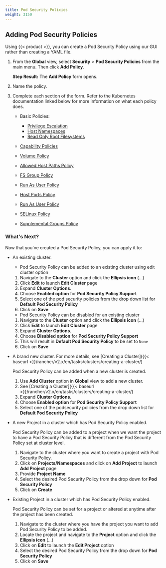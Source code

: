 ```yaml
---
title: Pod Security Policies
weight: 3150
---
```


## Adding Pod Security Policies

Using {{< product >}}, you can create a Pod Security Policy using our GUI rather than creating a YAML file.

1.	From the **Global** view, select **Security** > **Pod Security Policies** from the main menu. Then click **Add Policy**.

	**Step Result:** The **Add Policy** form opens.

2. Name the policy.

3. Complete each section of the form. Refer to the Kubernetes documentation linked below for more information on what each policy does.

	- Basic Policies:

		- [Privilege Escalation](https://kubernetes.io/docs/concepts/policy/pod-security-policy/#privilege-escalation)
		- [Host Namespaces][2]
		- [Read Only Root Filesystems][1]

	- [Capability Policies](https://kubernetes.io/docs/concepts/policy/pod-security-policy/#capabilities)
	- [Volume Policy][1]
	- [Allowed Host Paths Policy][1]
	- [FS Group Policy][1]
	- [Run As User Policy][1]
	- [Host Ports Policy][2]
	- [Run As User Policy][3]
	- [SELinux Policy](https://kubernetes.io/docs/concepts/policy/pod-security-policy/#selinux)
	- [Supplemental Groups Policy][3]

### What's Next?

Now that you've created a Pod Security Policy, you can apply it to:

- An existing cluster.

  - Pod Security Policy can be added to an existing cluster using edit cluster option
  
  1. Navigate to the **Cluster** option and click the **Ellipsis icon** (...) 
  2. Click **Edit** to launch **Edit Cluster** page
  3. Expand **Cluster Options**.
  4. Choose **Enabled option** for **Pod Security Policy Support**
  5. Select one of the pod security policies from the drop down list for **Default Pod Security Policy**
  6. Click on **Save**
  
  - Pod Security Policy can be disabled for an existing cluster
  
  1. Navigate to the **Cluster** option and click the **Ellipsis icon** (...) 
  2. Click **Edit** to launch **Edit Cluster** page
  3. Expand **Cluster Options**.
  4. Choose **Disabled option** for **Pod Security Policy Support**
  5. This will result in **Default Pod Security Policy** to be set to `None`
  6. Click on **Save**
  
- A brand new cluster. For more details, see [Creating a Cluster]({{< baseurl >}}/rancher/v2.x/en/tasks/clusters/creating-a-cluster/)

  Pod Security Policy can be added when a new cluster is created.
  
  1. Use **Add Cluster** option in **Global** view to add a new cluster.
  2. See [Creating a Cluster]({{< baseurl >}}/rancher/v2.x/en/tasks/clusters/creating-a-cluster/)
  3. Expand **Cluster Options**.
  4. Choose **Enabled option** for **Pod Security Policy Support**
  5. Select one of the podsecurity policies from the drop down list for **Default Pod Security Policy**
    
- A new Project in a cluster which has Pod Security Policy enabled.

  Pod Security Policy can be added to a project when we want the project to have a Pod Security Policy that is different from the Pod Security Policy set at cluster level.
  
  1. Navigate to the cluster where you want to create a project with Pod Security Policy.
  2. Click on **Projects/Namespaces** and click on **Add Project** to launch **Add Project** page
  3. Provide **Project Name**
  4. Select the desired Pod Security Policy from the drop down for **Pod Security Policy**
  5. Click on **Create**

- Existing Project in a cluster which has Pod Security Policy enabled.

  Pod Security Policy can be set for a project or altered at anytime after the project has been created. 
  
  1. Navigate to the cluster where you have the project you want to add Pod Security Policy to be added. 
  2. Locate the project and navigate to the **Project** option and click the **Ellipsis icon** (...) 
  3. Click on **Edit** to launch the **Edit Project** option
  4. Select the desired Pod Security Policy from the drop down for **Pod Security Policy**
  5. Click on **Save**
  
<!-- links -->

[1]: https://kubernetes.io/docs/concepts/policy/pod-security-policy/#volumes-and-file-systems
[2]: https://kubernetes.io/docs/concepts/policy/pod-security-policy/#host-namespaces
[3]: https://kubernetes.io/docs/concepts/policy/pod-security-policy/#users-and-groups
